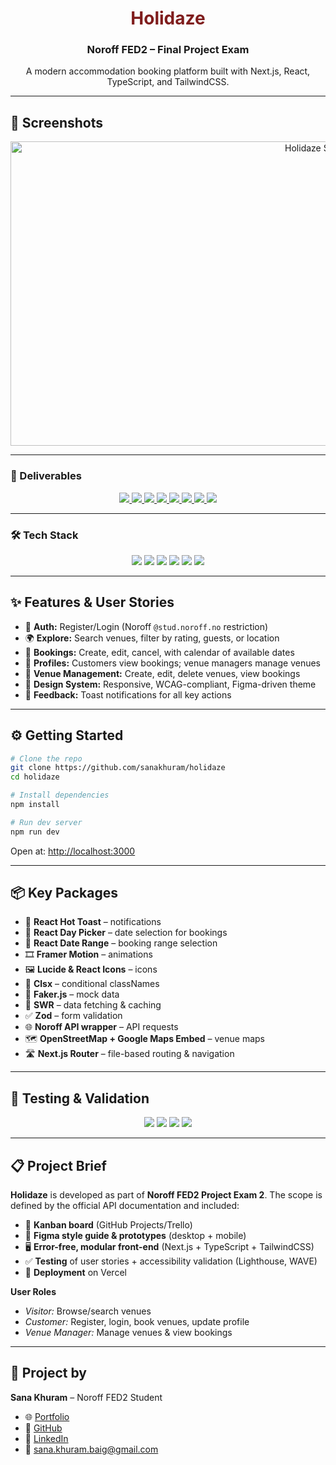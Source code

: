 <div align="center">
  <h1 style="color:#7f1d1d;">Holidaze</h1>
  <h3>Noroff FED2 – Final Project Exam</h3>
  <p>A modern accommodation booking platform built with Next.js, React, TypeScript, and TailwindCSS.</p>
</div>

---

## 📸 Screenshots

<p align="center">
  <img width="999" height="487" alt="Holidaze Screenshot" src="https://github.com/user-attachments/assets/351a25ec-b61a-45d5-9ec9-12eeaade8c7d" />
</p>

---

### 🚀 Deliverables

<p align="center">  
  <a href="https://github.com/users/sanakhuram/projects/6" target="_blank">  
    <img src="https://img.shields.io/badge/Kanban-Board-0A66C2?style=flat-square&logo=trello&logoColor=white" />  
  </a>  
  <a href="https://github.com/users/sanakhuram/projects/6/views/2" target="_blank">  
    <img src="https://img.shields.io/badge/Gantt-Chart-4682B4?style=flat-square&logo=clockify&logoColor=white" />  
  </a>  
  <a href="https://www.figma.com/design/4ya7bUgAL0onYXAJuJklb1/Holidaze?node-id=48-3" target="_blank">  
    <img src="https://img.shields.io/badge/Figma-Style%20Guide-FF4500?style=flat-square&logo=figma&logoColor=white" />  
  </a>  
  <a href="https://www.figma.com/design/4ya7bUgAL0onYXAJuJklb1/Holidaze?node-id=72-42" target="_blank">  
    <img src="https://img.shields.io/badge/Figma-Wireframes-FF1493?style=flat-square&logo=figma&logoColor=white" />  
  </a>  
  <a href="https://www.figma.com/design/4ya7bUgAL0onYXAJuJklb1/Holidaze?node-id=48-2" target="_blank">  
    <img src="https://img.shields.io/badge/Figma-Mobile%20Prototype-FF8C00?style=flat-square&logo=figma&logoColor=white" />  
  </a>  
  <a href="https://www.figma.com/design/4ya7bUgAL0onYXAJuJklb1/Holidaze?node-id=0-1" target="_blank">  
    <img src="https://img.shields.io/badge/Figma-Desktop%20Prototype-DC143C?style=flat-square&logo=figma&logoColor=white" />  
  </a>  
  <a href="https://github.com/sanakhuram/holidaze" target="_blank">  
    <img src="https://img.shields.io/badge/GitHub-Repository-181717?style=flat-square&logo=github&logoColor=white" />  
  </a>  
  <a href="https://holidaze-green.vercel.app/" target="_blank">  
    <img src="https://img.shields.io/badge/View-Live%20Demo-7f1d1d?style=flat-square&logo=vercel&logoColor=white" />  
  </a>  
</p>

---

### 🛠️ Tech Stack

<p align="center">  
  <img src="https://img.shields.io/badge/React-19-61DAFB?style=flat-square&logo=react&logoColor=black" />  
  <img src="https://img.shields.io/badge/Next.js-15-000000?style=flat-square&logo=nextdotjs&logoColor=white" />  
  <img src="https://img.shields.io/badge/TypeScript-5-3178C6?style=flat-square&logo=typescript&logoColor=white" />  
  <img src="https://img.shields.io/badge/TailwindCSS-3-38B2AC?style=flat-square&logo=tailwindcss&logoColor=white" />  
  <img src="https://img.shields.io/badge/Figma-Design%20System-F24E1E?style=flat-square&logo=figma&logoColor=white" />  
  <img src="https://img.shields.io/badge/Canva-Design-00C4CC?style=flat-square&logo=canva&logoColor=white" />  
</p>

---

## ✨ Features & User Stories

- 🔑 **Auth:** Register/Login (Noroff `@stud.noroff.no` restriction)
- 🌍 **Explore:** Search venues, filter by rating, guests, or location
- 📅 **Bookings:** Create, edit, cancel, with calendar of available dates
- 👤 **Profiles:** Customers view bookings; venue managers manage venues
- 🏡 **Venue Management:** Create, edit, delete venues, view bookings
- 🎨 **Design System:** Responsive, WCAG-compliant, Figma-driven theme
- 💬 **Feedback:** Toast notifications for all key actions

---

## ⚙️ Getting Started

```bash
# Clone the repo
git clone https://github.com/sanakhuram/holidaze
cd holidaze

# Install dependencies
npm install

# Run dev server
npm run dev
```

Open at: [http://localhost:3000](http://localhost:3000)

---

## 📦 Key Packages

- 🔔 **React Hot Toast** – notifications
- 📅 **React Day Picker** – date selection for bookings
- 📆 **React Date Range** – booking range selection
- 🎞️ **Framer Motion** – animations
- 🖼️ **Lucide & React Icons** – icons
- 🎨 **Clsx** – conditional classNames
- 🧪 **Faker.js** – mock data
- 📡 **SWR** – data fetching & caching
- ✅ **Zod** – form validation
- 🌐 **Noroff API wrapper** – API requests
- 🗺️ **OpenStreetMap + Google Maps Embed** – venue maps
- 🛣️ **Next.js Router** – file-based routing & navigation

---

## 🧪 Testing & Validation

<p align="center">
  <img src="https://img.shields.io/badge/Lighthouse-95%2B-red?style=flat-square&logo=lighthouse&logoColor=white" />
  <img src="https://img.shields.io/badge/Axe--Core-No%20critical%20issues-pink?style=flat-square&logo=axe&logoColor=white" />
  <img src="https://img.shields.io/badge/WAVE-ARIA%20checked-purple?style=flat-square&logo=wave&logoColor=white" />
  <img src="https://img.shields.io/badge/W3C%20Validator-Passed-green?style=flat-square&logo=w3c&logoColor=white" />
</p>

---

## 📋 Project Brief

**Holidaze** is developed as part of **Noroff FED2 Project Exam 2**.
The scope is defined by the official API documentation and included:

- 📌 **Kanban board** (GitHub Projects/Trello)
- 🎨 **Figma style guide & prototypes** (desktop + mobile)
- 🖥️ **Error-free, modular front-end** (Next.js + TypeScript + TailwindCSS)
- ✅ **Testing** of user stories + accessibility validation (Lighthouse, WAVE)
- 🚀 **Deployment** on Vercel

**User Roles**

- _Visitor:_ Browse/search venues
- _Customer:_ Register, login, book venues, update profile
- _Venue Manager:_ Manage venues & view bookings

---

## 👤 Project by

**Sana Khuram** – Noroff FED2 Student

- 🌐 [Portfolio](https://skhuram.netlify.app/)
- 🐙 [GitHub](https://github.com/sanakhuram)
- 💼 [LinkedIn](https://www.linkedin.com/in/sana-khuram-157ba02b7/)
- 📧 [sana.khuram.baig@gmail.com](mailto:sana.khuram.baig@gmail.com)
